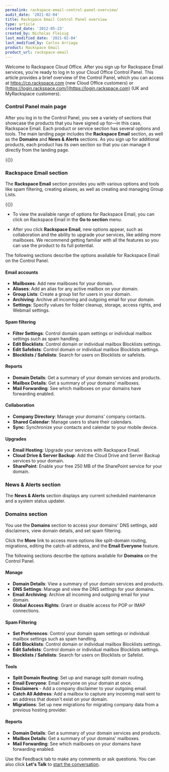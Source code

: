 ```yaml
---
permalink: rackspace-email-control-panel-overview/
audit_date: '2021-02-04'
title: Rackspace Email Control Panel overview
type: article
created_date: '2012-05-23'
created_by: Nicholas Fleisig
last_modified_date: '2021-02-04'
last_modified_by: Carlos Arriaga
product: Rackspace Email
product_url: rackspace-email
---
```


Welcome to Rackspace Cloud Office. After you sign up for Rackspace Email
services, you're ready to log in to your Cloud
Office Control Panel. This article provides a brief overview of the
Control Panel, which you can access at <https://cp.rackspace.com> (new
Cloud Office customers) or
[https://login.rackspace.com/](https://login.rackspace.com) (UK and
MyRackspace customers).

### Control Panel main page

After you log in to the Control Panel, you see a variety of sections
that showcase the products that you have signed up for&mdash;in this case,
Rackspace Email. Each product or service section has several options
and tools. The main landing page includes the **Rackspace Email** section, 
as well as the **Domains** and **News & Alerts** sections. As you sign up 
for additional products, each product has its own section so that you can 
manage it directly from the landing page.

{{<image src="picture1.jpg" alt="" title="">}}
    
### Rackspace Email section

The **Rackspace Email** section provides you with various options and
tools like spam filtering, creating aliases, as well as creating and
managing Group Lists.

{{<image src="picture2.jpg" alt="" title="">}}

- To view the available range of options for Rackspace Email, you can click on Rackspace Email in the **Go to section** menu.

- After you click **Rackspace Email**, new options appear, such as collaboration and the ability to upgrade your services, like
  adding more mailboxes. We recommend getting familiar with all the features so you can use the product to its full potential.

The following sections describe the options available for Rackspace Email on the Control Panel. 

#### Email accounts

- **Mailboxes**: Add new mailboxes for your domain.
- **Aliases**: Add an alias for any active mailbox on your domain.
- **Group Lists**: Create a group list for users in your domain.
- **Archiving**: Archive all incoming and outgoing email for your domain.
- **Settings**: Specify values for folder cleanup, storage, access rights, and Webmail settings.

#### Spam filtering

- **Filter Settings**: Control domain spam settings or individual mailbox settings such as spam handling.
- **Edit Blocklists**: Control domain or individual mailbox Blocklists settings.
- **Edit Safelists**: Control domain or individual mailbox Blocklists settings.
- **Blocklists / Safelists**: Search for users on Blocklists or safelists.

#### Reports

- **Domain Details**: Get a summary of your domain services and products.
- **Mailbox Details**: Get a summary of your domains' mailboxes.
- **Mail Forwarding**: See which mailboxes on your domains have forwarding enabled.

#### Collaboration

- **Company Directory**: Manage your domains' company contacts.
- **Shared Calendar**: Manage users to share their calendars.
- **Sync**: Synchronize your contacts and calendar to your mobile device.

#### Upgrades

- **Email Hosting**: Upgrade your services with Rackspace Email.
- **Cloud Drive & Server Backup**: Add the Cloud Drive and Server Backup services to your domain.
- **SharePoint**: Enable your free 250 MB of the SharePoint service for your domain.

### News & Alerts section

The **News & Alerts** section displays any current scheduled maintenance and a system status updater.

### Domains section

You use the **Domains** section to access your domains' DNS settings,
add disclaimers, view domain details, and set spam filtering.

Click the **More** link to access more options like split-domain
routing, migrations, editing the catch-all address, and the **Email Everyone** feature.

The following sections describe the options available for **Domains** on the Control Panel.

#### Manage

- **Domain Details**: View a summary of your domain services and products.
- **DNS Settings**: Manage and view the DNS settings for your domains.
- **Email Archiving**: Archive all incoming and outgoing email for your domain.
- **Global Access Rights**: Grant or disable access for POP or IMAP connections.

#### Spam Filtering

- **Set Preferences**: Control your domain spam settings or individual mailbox settings such as spam handling.
- **Edit Blocklists**: Control domain or individual mailbox Blocklists settings.
- **Edit Safelists**: Control domain or individual mailbox Blocklists settings.
- **Blocklists / Safelists**: Search for users on Blocklists or Safelist.

#### Tools

- **Split Domain Routing**: Set up and manage split domain routing.
- **Email Everyone**: Email everyone on your domain at once.
- **Disclaimers** - Add a company disclaimer to your outgoing email.
- **Catch All Address**: Add a mailbox to capture any incoming mail sent to an address that doesn't exist on your domain.
- **Migrations**: Set up new migrations for migrating company data from a previous hosting provider.

#### Reports

- **Domain Details**: Get a summary of your domain services and products.
- **Mailbox Details**: Get a summary of your domains' mailboxes.
- **Mail Forwarding**: See which mailboxes on your domains have forwarding enabled.

Use the Feedback tab to make any comments or ask questions. You can also click
**Let's Talk** to [start the conversation](https://www.rackspace.com/). 

